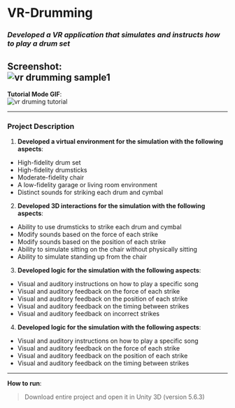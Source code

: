 # VR-Drumming  
### *Developed a VR application that simulates and instructs how to play a drum set*  

**Screenshot**:  
![vr drumming sample1](https://user-images.githubusercontent.com/31857879/34464849-686219b4-ee58-11e7-9874-2476230e7fed.jpg)
------  
**Tutorial Mode GIF**:  
![vr druming tutorial](https://user-images.githubusercontent.com/31857879/34464827-ee8441d0-ee57-11e7-845c-5b5e4fef963c.gif)

------   
### Project Description  
1. **Developed a virtual environment for the simulation with the following aspects**:
- High-fidelity drum set
- High-fidelity drumsticks
- Moderate-fidelity chair
- A low-fidelity garage or living room environment
- Distinct sounds for striking each drum and cymbal
  
2. **Developed 3D interactions for the simulation with the following aspects**:
- Ability to use drumsticks to strike each drum and cymbal
- Modify sounds based on the force of each strike
- Modify sounds based on the position of each strike
- Ability to simulate sitting on the chair without physically sitting
- Ability to simulate standing up from the chair
  
3. **Developed logic for the simulation with the following aspects**:
- Visual and auditory instructions on how to play a specific song
- Visual and auditory feedback on the force of each strike
- Visual and auditory feedback on the position of each strike
- Visual and auditory feedback on the timing between strikes
- Visual and auditory feedback on incorrect strikes
  
4. **Developed logic for the simulation with the following aspects**:
- Visual and auditory instructions on how to play a specific song
- Visual and auditory feedback on the force of each strike
- Visual and auditory feedback on the position of each strike
- Visual and auditory feedback on the timing between strikes
  
  
------
**How to run**:  
  > Download entire project and open it in Unity 3D (version 5.6.3)
